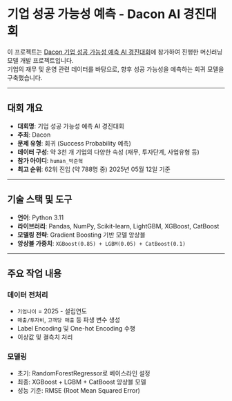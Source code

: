 # 기업 성공 가능성 예측 - Dacon AI 경진대회

이 프로젝트는 [Dacon 기업 성공 가능성 예측 AI 경진대회](https://dacon.io/competitions/official/236475/leaderboard)에 참가하여 진행한 머신러닝 모델 개발 프로젝트입니다.  
기업의 재무 및 운영 관련 데이터를 바탕으로, 향후 성공 가능성을 예측하는 회귀 모델을 구축했습니다.

---

## 대회 개요

- **대회명**: 기업 성공 가능성 예측 AI 경진대회
- **주최**: Dacon
- **문제 유형**: 회귀 (Success Probability 예측)
- **데이터 구성**: 약 3천 개 기업의 다양한 속성 (재무, 투자단계, 사업유형 등)
- **참가 아이디**: `human_박준혁`
- **최고 순위**: 62위 진입 (약 788명 중) 2025년 05월 12일 기준

---

## 기술 스택 및 도구

- **언어**: Python 3.11
- **라이브러리**: Pandas, NumPy, Scikit-learn, LightGBM, XGBoost, CatBoost
- **모델링 전략**: Gradient Boosting 기반 모델 앙상블
- **앙상블 가중치**: `XGBoost(0.85) + LGBM(0.05) + CatBoost(0.1)`

---

## 주요 작업 내용

### 데이터 전처리

- `기업나이` = 2025 - 설립연도
- `매출/투자비`, `고객당 매출` 등 파생 변수 생성
- Label Encoding 및 One-hot Encoding 수행
- 이상값 및 결측치 처리

### 모델링

- 초기: RandomForestRegressor로 베이스라인 설정
- 최종: XGBoost + LGBM + CatBoost 앙상블 모델
- 성능 기준: RMSE (Root Mean Squared Error)
